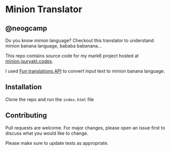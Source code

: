 # Minion Translator

## @neogcamp

Do you know minion language? Checkout this translator to understand minion banana language, bababa babanana...

This repo contains source code for my mark6 project hosted at [minion.jsuryakt.codes](https://minion.jsuryakt.codes).

I used [Fun translations API](https://funtranslations.com/api/#minion) to convert input text to minion banana language.

## Installation

Clone the repo and run the ```index.html``` file



## Contributing
Pull requests are welcome. For major changes, please open an issue first to discuss what you would like to change.

Please make sure to update tests as appropriate.


